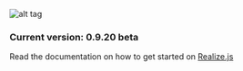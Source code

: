 ![alt tag](https://working-minds.github.io/realizejs/assets/img/content/realizejs.png)

### Current version: 0.9.20 beta

Read the documentation on how to get started on [Realize.js](https://working-minds.github.io/realizejs/en)
